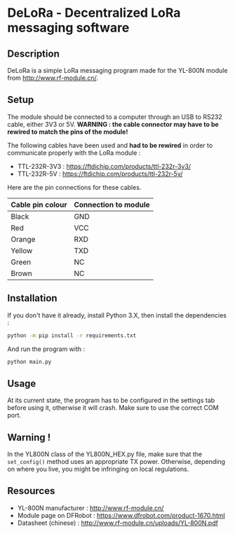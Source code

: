 # DeLoRa - Decentralized LoRa messaging software

## Description
DeLoRa is a simple LoRa messaging program made for the YL-800N module from http://www.rf-module.cn/.


## Setup
The module should be connected to a computer through an USB to RS232 cable, either 3V3 or 5V. **WARNING : the cable connector may have to be rewired to match the pins of the module!**

The following cables have been used and **had to be rewired** in order to communicate properly with the LoRa module :
- TTL-232R-3V3 : https://ftdichip.com/products/ttl-232r-3v3/
- TTL-232R-5V : https://ftdichip.com/products/ttl-232r-5v/

Here are the pin connections for these cables.

| Cable pin colour | Connection to module |
| ---------------- | -------------------- |
| Black            | GND                  |
| Red              | VCC                  |
| Orange           | RXD                  |
| Yellow           | TXD                  |
| Green            | NC                   |
| Brown            | NC                   |

## Installation

If you don't have it already, install Python 3.X, then install the dependencies :

```bash
python -m pip install -r requirements.txt
```

And run the program with :

```bash
python main.py
```

## Usage
At its current state, the program has to be configured in the settings tab before using it, otherwise it will crash. Make sure to use the correct COM port. 

## Warning !
In the YL800N class of the YL800N_HEX.py file, make sure that the `set_config()` method uses an appropriate TX power. Otherwise, depending on where you live, you might be infringing on local regulations.


## Resources
- YL-800N manufacturer : http://www.rf-module.cn/
- Module page on DFRobot : https://www.dfrobot.com/product-1670.html
- Datasheet (chinese) : http://www.rf-module.cn/uploads/YL-800N.pdf